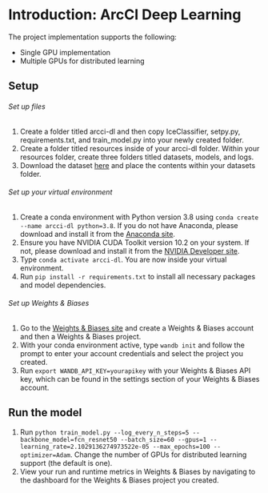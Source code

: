 # Introduction: ArcCI Deep Learning

The project implementation supports the following:
- Single GPU implementation
- Multiple GPUs for distributed learning

## **Setup**

###### Set up files

1. Create a folder titled arcci-dl and then copy IceClassifier, setpy.py, requirements.txt, and train_model.py into your newly created folder.
2. Create a folder titled resources inside of your arcci-dl folder. Within your resources folder, create three folders titled datasets, models, and logs.
3. Download the dataset [here](https://drive.google.com/drive/folders/1TDdFGWRyhGn7-ciDQX__if1jl-Rhmtpm?usp=sharing) and place the contents within your datasets folder.

###### Set up your virtual environment
 
1. Create a conda environment with Python version 3.8 using ```conda create --name arcci-dl python=3.8```. If you do not have Anaconda, please download and install it from the [Anaconda site](https://www.anaconda.com/products/individual).
2. Ensure you have NVIDIA CUDA Toolkit version 10.2 on your system. If not, please download and install it from the [NVIDIA Developer site](https://developer.nvidia.com/cuda-toolkit).
3. Type ```conda activate arcci-dl```. You are now inside your virtual environment.
4. Run ```pip install -r requirements.txt``` to install all necessary packages and model dependencies.

###### Set up Weights & Biases

1. Go to the [Weights & Biases site](https://wandb.ai/site) and create a Weights & Biases account and then a Weights & Biases project.
2. With your conda environment active, type ```wandb init``` and follow the prompt to enter your account credentials and select the project you created.
3. Run ```export WANDB_API_KEY=yourapikey``` with your Weights & Biases API key, which can be found in the settings section of your Weights & Biases account.

## **Run the model**

1. Run ```python train_model.py --log_every_n_steps=5 --backbone_model=fcn_resnet50 --batch_size=60 --gpus=1 --learning_rate=2.1029136274973522e-05 --max_epochs=100 --optimizer=Adam```. Change the number of GPUs for distributed learning support (the default is one).
2. View your run and runtime metrics in Weights & Biases by navigating to the dashboard for the Weights & Biases project you created.
